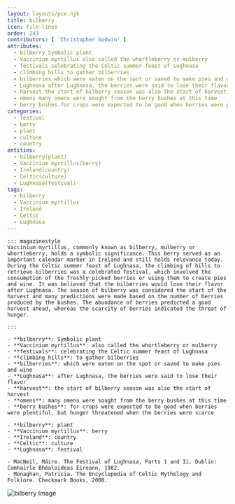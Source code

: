 ```yaml
---
layout: layouts/pce.njk
title: bilberry
icon: file-lines
order: 243
contributors: [ 'Christopher Godwin' ]
attributes:
  - bilberry Symbolic plant
  - Vaccinium myrtillus also called the whortleberry or mulberry
  - festivals celebrating the Celtic summer feast of Lughnasa
  - climbing hills to gather bilberries
  - bilberries which were eaten on the spot or saved to make pies and wine
  - Lughnasa after Lughnasa, the berries were said to lose their flavor
  - harvest the start of bilberry season was also the start of harvest
  - omens many omens were sought from the berry bushes at this time
  - berry bushes for crops were expected to be good when berries were plentiful, but hunger threatened when the berries were scarce
categories:
  - festival
  - berry
  - plant
  - culture
  - country
entities:
  - bilberry(plant)
  - Vaccinium myrtillus(berry)
  - Ireland(country)
  - Celtic(culture)
  - Lughnasa(festival)
tags:
  - bilberry
  - Vaccinium myrtillus
  - Ireland
  - Celtic
  - Lughnasa
---
```

``` tab [group1:Info]
::: magazinestyle
Vaccinium myrtillus, commonly known as bilberry, mulberry or whortleberry, holds a symbolic significance. This berry served as an important calendar marker in Ireland and still holds relevance today. During the Celtic summer feast of Lughnasa, the climbing of hills to retrieve bilberries was a celebrated festival, which involved the consumption of the freshly picked berries or using them to create pies and wine. It was believed that the bilberries would lose their flavor after Lughnasa. The season of bilberry was considered the start of the harvest and many predictions were made based on the number of berries produced by the bushes. The abundance of berries predicted a good harvest ahead, whereas the scarcity of berries indicated the threat of hunger.

:::
```
``` tab [group1:Attributes]
- **bilberry**: Symbolic plant
- **Vaccinium myrtillus**: also called the whortleberry or mulberry
- **festivals**: celebrating the Celtic summer feast of Lughnasa
- **climbing hills**: to gather bilberries
- **bilberries**: which were eaten on the spot or saved to make pies and wine
- **Lughnasa**: after Lughnasa, the berries were said to lose their flavor
- **harvest**: the start of bilberry season was also the start of harvest
- **omens**: many omens were sought from the berry bushes at this time
- **berry bushes**: for crops were expected to be good when berries were plentiful, but hunger threatened when the berries were scarce
```
``` tab [group1:Entities]
- **bilberry**: plant
- **Vaccinium myrtillus**: berry
- **Ireland**: country
- **Celtic**: culture
- **Lughnasa**: festival
```
``` tab [group1:Sources]
- MacNeil, Máire. The Festival of Lughnasa, Parts 1 and Ii. Dublin: Comhairle Bhéaloideas Éireann, 1982.
- Monaghan, Patricia. The Encyclopedia of Celtic Mythology and Folklore. Checkmark Books, 2008.
```
![bilberry Image](['https://upload.wikimedia.org/wikipedia/commons/thumb/4/43/Vaccinium_myrtillus_Mustikka_IMG_1100_C-_cropped.jpg/1200px-Vaccinium_myrtillus_Mustikka_IMG_1100_C-_cropped.jpg'])
